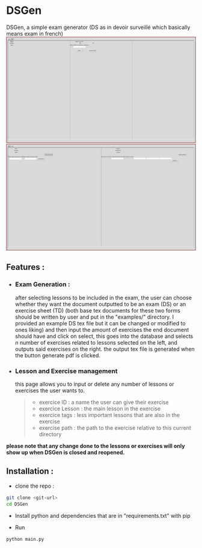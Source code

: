 # DSGen
DSGen, a simple exam generator (DS as in devoir surveillé which basically means exam in french)
![](screenshots/Gen.png)
![](screenshots/DB.png)
## Features :
- ### Exam Generation :
    after selecting lessons to be included in the exam, the user can choose whether they want the document outputted to be an exam (DS) or an exercise sheet (TD) (both base tex documents for these two forms should be written by user and put in the "examples/" directory. I provided an example DS tex file but it can be changed or modified to ones liking) and then input the amount of exercises the end document should have and click on select, this goes into the database and selects $n$ number of exercises related to lessons selected on the left, and outputs said exercises on the right. the output tex file is generated when the button generate pdf is clicked.
- ### Lesson and Exercise management
    this page allows you to input or delete any number of lessons or exercises the user wants to.
    > - exercice ID : a name the user can give their exercise
    > - exercice Lesson : the main lesson in the exercise
    > - exercice tags : less important lessons that are also in the exercise
    > - exercise path : the path to the exercise relative to this current directory

**please note that any change done to the lessons or exercises will only show up when DSGen is closed and reopened.**

## Installation :
- clone the repo :
```bash
git clone <git-url>
cd DSGen
```
- Install python and dependencies that are in "requirements.txt" with pip

- Run
```bash
python main.py
```